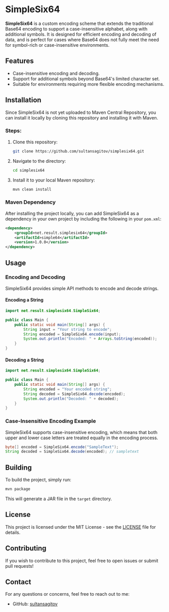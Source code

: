 # SimpleSix64

**SimpleSix64** is a custom encoding scheme that extends the traditional Base64 encoding to support a case-insensitive alphabet, along with additional symbols. It is designed for efficient encoding and decoding of data, and is perfect for cases where Base64 does not fully meet the need for symbol-rich or case-insensitive environments.

## Features
- Case-insensitive encoding and decoding.
- Support for additional symbols beyond Base64's limited character set.
- Suitable for environments requiring more flexible encoding mechanisms.

## Installation

Since SimpleSix64 is not yet uploaded to Maven Central Repository, you can install it locally by cloning this repository and installing it with Maven.

### Steps:
1. Clone this repository:
    ```bash
    git clone https://github.com/sultansagitov/simplesix64.git
    ```
2. Navigate to the directory:
    ```bash
    cd simplesix64
    ```
3. Install it to your local Maven repository:
    ```bash
    mvn clean install
    ```

### Maven Dependency

After installing the project locally, you can add SimpleSix64 as a dependency in your own project by including the following in your `pom.xml`:

```xml
<dependency>
    <groupId>net.result.simplesix64</groupId>
    <artifactId>simple64</artifactId>
    <version>1.0.0</version>
</dependency>
```

## Usage

### Encoding and Decoding

SimpleSix64 provides simple API methods to encode and decode strings.

#### Encoding a String
```java
import net.result.simplesix64.SimpleSix64;

public class Main {
    public static void main(String[] args) {
        String input = "Your string to encode";
        String encoded = SimpleSix64.encode(input);
        System.out.println("Encoded: " + Arrays.toString(encoded));
    }
}
```

#### Decoding a String
```java
import net.result.simplesix64.SimpleSix64;

public class Main {
    public static void main(String[] args) {
        String encoded = "Your encoded string";
        String decoded = SimpleSix64.decode(encoded);
        System.out.println("Decoded: " + decoded);
    }
}
```

### Case-Insensitive Encoding Example
SimpleSix64 supports case-insensitive encoding, which means that both upper and lower case letters are treated equally in the encoding process.

```java
byte[] encoded = SimpleSix64.encode("SampleText");
String decoded = SimpleSix64.decode(encoded); // sampletext
```

## Building

To build the project, simply run:

```bash
mvn package
```

This will generate a JAR file in the `target` directory.

## License

This project is licensed under the MIT License - see the [LICENSE](LICENSE) file for details.

## Contributing

If you wish to contribute to this project, feel free to open issues or submit pull requests!

## Contact

For any questions or concerns, feel free to reach out to me:
- GitHub: [sultansagitov](https://github.com/sultansagitov)
